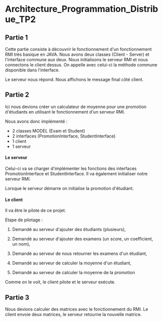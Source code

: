 # Architecture_Programmation_Distribue_TP2

## Partie 1
Cette partie consiste à découvrir le fonctionnement d'un fonctionnement RMI très 
basique en JAVA. Nous avons deux classes (Client - Server) et l'interface commune aux deux.
Nous initialisons le serveur RMI et nous connectons le client dessus. On appelle avec celui-ci la méthode
commune disponible dans l'interface.

Le serveur nous répond. Nous affichons le message final côté client.


## Partie 2
 
Ici nous devions créer un calculateur de moyenne pour une promotion d'étudiants en utilisant
le fonctionnement d'un serveur RMI.

Nous avons donc implémenté :
- 2 classes MODEL (Exam et Student)
- 2 interfaces (PromotionInterface, StudentInterface)
- 1 client
- 1 serveur

#### Le serveur

Celui-ci va se charger d'implémenter les fonctions des interfaces PromotionInterface et 
StudentInterface. Il va également initialiser notre serveur RMI.

Lorsque le serveur démarre on initialise la promotion d'étudiant.

#### Le client

Il va être le pilote de ce projet.

Etape de pilotage :

1) Demandé au serveur d'ajouter des étudiants (plusieurs),

2) Demandé au serveur d'ajouter des examens (un score, un coefficient, un nom),

3) Demandé au serveur de nous retourner les examens d'un étudiant,

4) Demandé au serveur de calculer la moyenne d'un étudiant,

5) Demandé au serveur de calculer la moyenne de la promotion

Comme on le voit, le client pilote et le serveur exécute.


## Partie 3

Nous devions calculer des matrices avec le fonctionnement du RMI.
Le client envoie deux matrices, le serveur retourne la nouvelle matrice.